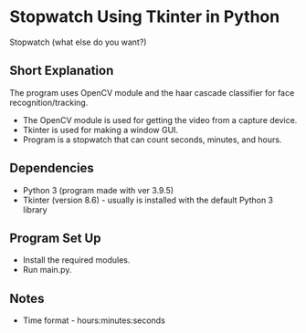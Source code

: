 # Stopwatch Using Tkinter in Python #

Stopwatch (what else do you want?)

## Short Explanation

The program uses OpenCV module and the haar cascade classifier for face recognition/tracking.

- The OpenCV module is used for getting the video from a capture device.
- Tkinter is used for making a window GUI.
- Program is a stopwatch that can count seconds, minutes, and hours.

## Dependencies

- Python 3 (program made with ver 3.9.5)
- Tkinter (version 8.6) - usually is installed with the default Python 3 library

## Program Set Up

- Install the required modules.
- Run main.py.

## Notes
- Time format - hours:minutes:seconds
